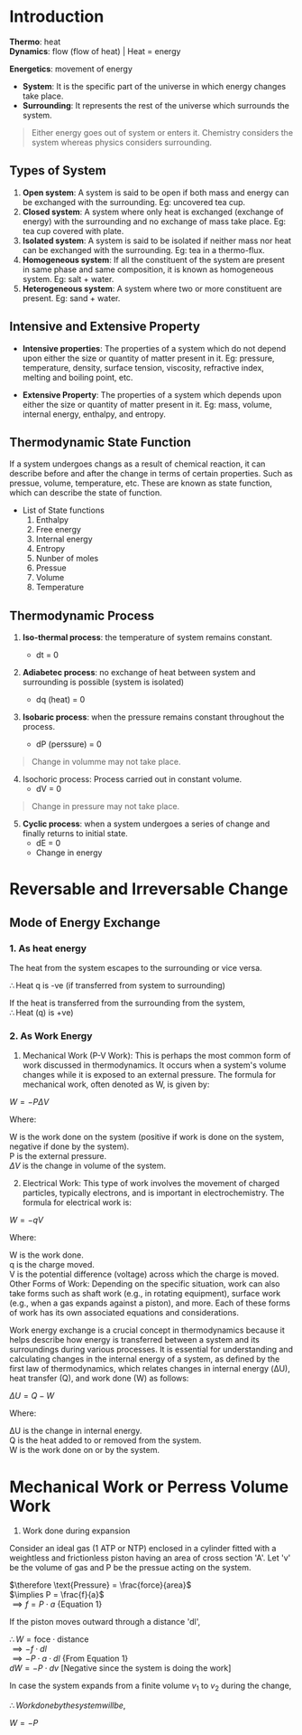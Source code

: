 # Introduction 

**Thermo**: heat  
**Dynamics**: flow (flow of heat) | Heat = energy 

**Energetics**: movement of energy 

- **System**: It is the specific part of the universe in which energy changes take place. 
- **Surrounding**: It represents the rest of the universe which surrounds the system. 

> Either energy goes out of system or enters it. 
> Chemistry considers the system whereas physics considers surrounding. 

## Types of System

1. **Open system**: A system is said to be open if both mass and energy can be exchanged with the surrounding. Eg: uncovered tea cup.
2. **Closed system**: A system where only heat is exchanged (exchange of energy) with the surrounding and no exchange of mass take place. Eg: tea cup covered with plate.
3. **Isolated system**: A system is said to be isolated if neither mass nor heat can be exchanged with the surrounding. Eg: tea in a thermo-flux.
4. **Homogeneous system**: If all the constituent of the system are present in same phase and same composition, it is known as homogeneous system. Eg: salt + water. 
5. **Heterogeneous system**: A system where two or more constituent are present. Eg: sand + water. 

## Intensive and Extensive Property 

- **Intensive properties**: The properties of a system which do not depend upon either the size or quantity of matter present in it. Eg: pressure, temperature, density, surface tension, viscosity, refractive index, melting and boiling point, etc. 

- **Extensive Property**: The properties of a system which depends upon either the size or quantity of matter present in it. Eg: mass, volume, internal energy, enthalpy, and entropy.

## Thermodynamic State Function

If a system undergoes changs as a result of chemical reaction, it can describe before and after the change in terms of certain properties. Such as pressue, volume, temperature, etc. These are known as state function, which can describe the state of function. 

- List of State functions
    1. Enthalpy 
    2. Free energy
    3. Internal energy
    4. Entropy 
    5. Nunber of moles
    6. Pressue 
    7. Volume 
    8. Temperature 

## Thermodynamic Process 

1. **Iso-thermal process**: the temperature of system remains constant.
    - dt = 0

2. **Adiabetec process**: no exchange of heat between system and surrounding is possible (system is isolated)
    - dq (heat) = 0 

3. **Isobaric process**: when the pressure remains constant throughout the process. 
    - dP (perssure) = 0 

> Change in volumme may not take place. 

4. Isochoric process: Process carried out in constant volume. 
    - dV = 0 

> Change in pressure may not take place. 

5. **Cyclic process**: when a system undergoes a series of change and finally returns to initial state. 
    - dE = 0 
    - Change in energy 

# Reversable and Irreversable Change 

## Mode of Energy Exchange 

### 1. As heat energy 

The heat from the system escapes to the surrounding or vice versa. 

$\therefore \text{Heat q is -ve (if transferred from system to surrounding)}$

If the heat is transferred from the surrounding from the system,  
$\therefore \text{Heat (q) is +ve)}$

### 2. As Work Energy 

1. Mechanical Work (P-V Work): This is perhaps the most common form of work discussed in thermodynamics. It occurs when a system's volume changes while it is exposed to an external pressure. The formula for mechanical work, often denoted as W, is given by:

$W = -P\Delta V$

Where:

W is the work done on the system (positive if work is done on the system, negative if done by the system).  
P is the external pressure.  
$\Delta V$ is the change in volume of the system.  

2. Electrical Work: This type of work involves the movement of charged particles, typically electrons, and is important in electrochemistry. The formula for electrical work is:

$W = -qV$

Where:

W is the work done.  
q is the charge moved.  
V is the potential difference (voltage) across which the charge is moved.  
Other Forms of Work: Depending on the specific situation, work can also take forms such as shaft work (e.g., in rotating equipment), surface work (e.g., when a gas expands against a piston), and more. Each of these forms of work has its own associated equations and considerations.

Work energy exchange is a crucial concept in thermodynamics because it helps describe how energy is transferred between a system and its surroundings during various processes. It is essential for understanding and calculating changes in the internal energy of a system, as defined by the first law of thermodynamics, which relates changes in internal energy (ΔU), heat transfer (Q), and work done (W) as follows:

$ΔU = Q - W$

Where:

ΔU is the change in internal energy.  
Q is the heat added to or removed from the system.  
W is the work done on or by the system.  

# Mechanical Work or Perress Volume Work

1. Work done during expansion 

Consider an ideal gas (1 ATP or NTP) enclosed in a cylinder fitted with a weightless and frictionless piston having an area of cross section 'A'. Let 'v' be the volume of gas and P be the pressue acting on the system. 

$\therefore \text{Pressure} = \frac{force}{area}$  
$\implies P = \frac{f}{a}$  
$\implies f = P \cdot a$ {Equation 1}

If the piston moves outward through a distance 'dl',

$\therefore W = \text{foce} \cdot \text{distance}$  
$\implies -f \cdot dl$  
$\implies -P \cdot a \cdot dl$ {From Equation 1}  
$dW = -P \cdot dv$ [Negative since the system is doing the work]

In case the system expands from a finite volume $v_1$ to $v_2$ during the change, 

$\therefore Work done by the system will be,$  

$W = -P$  

